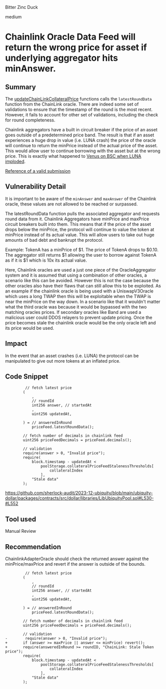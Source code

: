 Bitter Zinc Duck

medium

# Chainlink Oracle Data Feed will return the wrong price for asset if underlying aggregator hits minAnswer.

## Summary

The [updateChainLinkCollateralPrice](https://github.com/sherlock-audit/2023-12-ubiquity/blob/main/ubiquity-dollar/packages/contracts/src/dollar/libraries/LibUbiquityPool.sol#L523) functions calls the `latestRoundData` function from the ChainLink oracle. There are indeed some set of validations to ensure that the timestamp of the round is the most recent. However, it fails to account for other set of validations, including the check for round completeness.

Chainlink aggregators have a built in circuit breaker if the price of an asset goes outside of a predetermined price band. The result is that if an asset experiences a huge drop in value (i.e. LUNA crash) the price of the oracle will continue to return the minPrice instead of the actual price of the asset. This would allow user to continue borrowing with the asset but at the wrong price. This is exactly what happened to [Venus on BSC when LUNA imploded](https://rekt.news/venus-blizz-rekt/).

[Reference of a valid submission](https://github.com/sherlock-audit/2023-02-blueberry-judging/issues/18)

## Vulnerability Detail

It is important to be aware of the `minAnswer` and `maxAnswer` of the Chainlink oracle, these values are not allowed to be reached or surpassed.

The latestRoundData function pulls the associated aggregator and requests round data from it. Chainlink Aggregators have minPrice and maxPrice circuit breakers built into them. This means that if the price of the asset drops below the minPrice, the protocol will continue to value the token at minPrice instead of its actual value. This will allow users to take out huge amounts of bad debt and bankrupt the protocol.

Example:
TokenA has a minPrice of $1. The price of TokenA drops to $0.10.
The aggregator still returns $1 allowing the user to borrow against TokenA as if it is $1 which is 10x its actual value.

Here, Chainlink oracles are used a just one piece of the OracleAggregator system and it is assumed that using a combination of other oracles, a scenario like this can be avoided. However this is not the case because the other oracles also have their flaws that can still allow this to be exploited. As an example if the chainlink oracle is being used with a UniswapV3Oracle which uses a long TWAP then this will be exploitable when the TWAP is near the minPrice on the way down. In a scenario like that it wouldn't matter what the third oracle was because it would be bypassed with the two matching oracles prices. If secondary oracles like Band are used a malicious user could DDOS relayers to prevent update pricing. Once the price becomes stale the chainlink oracle would be the only oracle left and its price would be used.

## Impact

In the event that an asset crashes (i.e. LUNA) the protocol can be manipulated to give out more tokens at an inflated price. 

## Code Snippet

```solidity
         // fetch latest price
        (
            ,
            // roundId
            int256 answer, // startedAt
            ,
            uint256 updatedAt,

        ) = // answeredInRound
            priceFeed.latestRoundData();

        // fetch number of decimals in chainlink feed
        uint256 priceFeedDecimals = priceFeed.decimals();

        // validation
        require(answer > 0, "Invalid price");
        require(
            block.timestamp - updatedAt <
                poolStorage.collateralPriceFeedStalenessThresholds[
                    collateralIndex
                ],
            "Stale data"
        );
```

https://github.com/sherlock-audit/2023-12-ubiquity/blob/main/ubiquity-dollar/packages/contracts/src/dollar/libraries/LibUbiquityPool.sol#L530-#L552

## Tool used

Manual Review

## Recommendation

ChainlinkAdapterOracle should check the returned answer against the minPrice/maxPrice and revert if the answer is outside of the bounds.

```solidity
         // fetch latest price
        (
            ,
            // roundId
            int256 answer, // startedAt
            ,
            uint256 updatedAt,

        ) = // answeredInRound
            priceFeed.latestRoundData();

        // fetch number of decimals in chainlink feed
        uint256 priceFeedDecimals = priceFeed.decimals();

        // validation
-        require(answer > 0, "Invalid price");
+       if (answer >= maxPrice || answer <= minPrice) revert();
+       require(answeredInRound >= roundID, "ChainLink: Stale Token price");
        require(
            block.timestamp - updatedAt <
                poolStorage.collateralPriceFeedStalenessThresholds[
                    collateralIndex
                ],
            "Stale data"
        );
```
